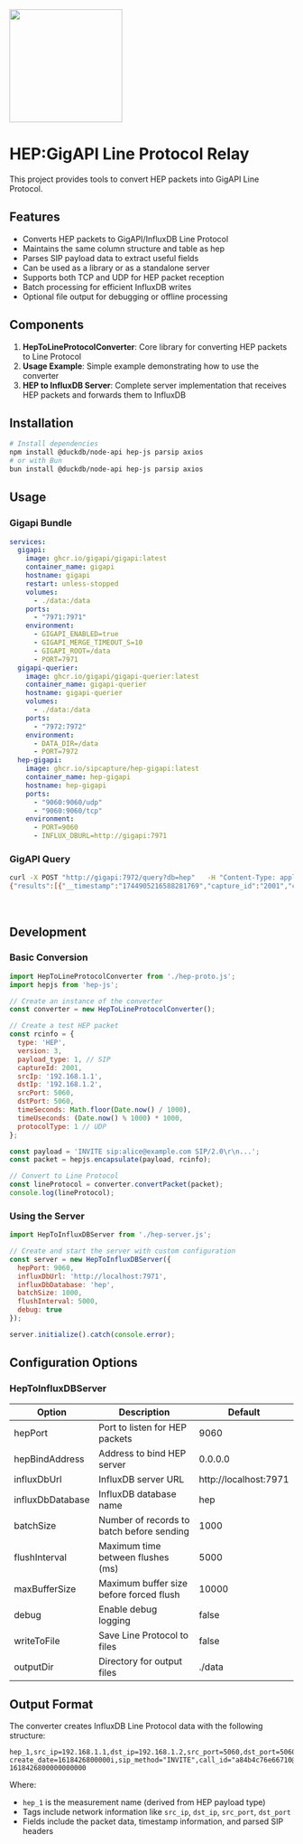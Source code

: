 <img src="https://github.com/user-attachments/assets/ddd8d553-3740-4a98-b365-76c0b971d031" width=200 />

# HEP:GigAPI Line Protocol Relay

This project provides tools to convert HEP packets into GigAPI Line Protocol.

## Features

- Converts HEP packets to GigAPI/InfluxDB Line Protocol
- Maintains the same column structure and table as hep
- Parses SIP payload data to extract useful fields
- Can be used as a library or as a standalone server
- Supports both TCP and UDP for HEP packet reception
- Batch processing for efficient InfluxDB writes
- Optional file output for debugging or offline processing

## Components

1. **HepToLineProtocolConverter**: Core library for converting HEP packets to Line Protocol
2. **Usage Example**: Simple example demonstrating how to use the converter
3. **HEP to InfluxDB Server**: Complete server implementation that receives HEP packets and forwards them to InfluxDB

## Installation

```bash
# Install dependencies
npm install @duckdb/node-api hep-js parsip axios
# or with Bun
bun install @duckdb/node-api hep-js parsip axios
```

## Usage

### Gigapi Bundle
```yaml
services:
  gigapi:
    image: ghcr.io/gigapi/gigapi:latest
    container_name: gigapi
    hostname: gigapi
    restart: unless-stopped
    volumes:
      - ./data:/data
    ports:
      - "7971:7971"
    environment:
      - GIGAPI_ENABLED=true
      - GIGAPI_MERGE_TIMEOUT_S=10
      - GIGAPI_ROOT=/data
      - PORT=7971
  gigapi-querier:
    image: ghcr.io/gigapi/gigapi-querier:latest
    container_name: gigapi-querier
    hostname: gigapi-querier
    volumes:
      - ./data:/data
    ports:
      - "7972:7972"
    environment:
      - DATA_DIR=/data
      - PORT=7972
  hep-gigapi:
    image: ghcr.io/sipcapture/hep-gigapi:latest
    container_name: hep-gigapi
    hostname: hep-gigapi
    ports:
      - "9060:9060/udp"
      - "9060:9060/tcp"
    environment:
      - PORT=9060
      - INFLUX_DBURL=http://gigapi:7971
```
### GigAPI Query
```bash
curl -X POST "http://gigapi:7972/query?db=hep"   -H "Content-Type: application/json"    -d '{"query": "SELECT * FROM hep_1"}'  
{"results":[{"__timestamp":"1744905216588281769","capture_id":"2001","capture_pass":"myHep","create_date":"1744905210441","date":"2025-04-17T00:00:00Z","dst_ip":"192.168.1.2","dst_port":"5060","hour":"15","payload":"INVITE sip:alice@example.com SIP/2.0\\r\\nVia: SIP/2.0/UDP 192.168.1.1:5060;branch=z9hG4bK776asdhds\\r\\nFrom: Bob \u003csip:bob@example.com\u003e;tag=1928301774\\r\\nTo: Alice \u003csip:alice@example.com\u003e\\r\\nCall-ID: a84b4c76e66710@example.com\\r\\nCSeq: 314159 INVITE\\r\\nContact: \u003csip:bob@192.168.1.1:5060\u003e\\r\\nContent-Type: application/sdp\\r\\nContent-Length: 0\\r\\n\\r\\n","payload_size":"327","src_ip":"192.168.1.1","src_port":"5060","time":"1744905210441000000","time_sec":"1744905210","time_usec":"441000"},{"__timestamp":"1744905216588281850","capture_id":"2001","capture_pass":"myHep","create_date":"1744905210442","date":"2025-04-17T00:00:00Z","dst_ip":"192.168.1.2","dst_port":"5060","hour":"15","payload":"INVITE sip:alice@example.com SIP/2.0\\r\\nVia: SIP/2.0/UDP 192.168.1.1:5060;branch=z9hG4bK776asdhds\\r\\nFrom: Bob \u003csip:bob@example.com\u003e;tag=1928301774\\r\\nTo: Alice \u003csip:alice@example.com\u003e\\r\\nCall-ID: a84b4c76e66710@example.com\\r\\nCSeq: 314159 INVITE\\r\\nContact: \u003csip:bob@192.168.1.1:5060\u003e\\r\\nContent-Type: application/sdp\\r\\nContent-Length: 0\\r\\n\\r\\n","payload_size":"327","src_ip":"192.168.1.1","src_port":"5060","time":"1744905210442000000","time_sec":"1744905210","time_usec":"442000"}]}
```

<br>

## Development

### Basic Conversion

```javascript
import HepToLineProtocolConverter from './hep-proto.js';
import hepjs from 'hep-js';

// Create an instance of the converter
const converter = new HepToLineProtocolConverter();

// Create a test HEP packet
const rcinfo = {
  type: 'HEP',
  version: 3,
  payload_type: 1, // SIP
  captureId: 2001,
  srcIp: '192.168.1.1',
  dstIp: '192.168.1.2',
  srcPort: 5060,
  dstPort: 5060,
  timeSeconds: Math.floor(Date.now() / 1000),
  timeUseconds: (Date.now() % 1000) * 1000,
  protocolType: 1 // UDP
};

const payload = 'INVITE sip:alice@example.com SIP/2.0\r\n...';
const packet = hepjs.encapsulate(payload, rcinfo);

// Convert to Line Protocol
const lineProtocol = converter.convertPacket(packet);
console.log(lineProtocol);
```

### Using the Server

```javascript
import HepToInfluxDBServer from './hep-server.js';

// Create and start the server with custom configuration
const server = new HepToInfluxDBServer({
  hepPort: 9060,
  influxDbUrl: 'http://localhost:7971',
  influxDbDatabase: 'hep',
  batchSize: 1000,
  flushInterval: 5000,
  debug: true
});

server.initialize().catch(console.error);
```

## Configuration Options

### HepToInfluxDBServer

| Option | Description | Default |
|--------|-------------|---------|
| hepPort | Port to listen for HEP packets | 9060 |
| hepBindAddress | Address to bind HEP server | 0.0.0.0 |
| influxDbUrl | InfluxDB server URL | http://localhost:7971 |
| influxDbDatabase | InfluxDB database name | hep |
| batchSize | Number of records to batch before sending | 1000 |
| flushInterval | Maximum time between flushes (ms) | 5000 |
| maxBufferSize | Maximum buffer size before forced flush | 10000 |
| debug | Enable debug logging | false |
| writeToFile | Save Line Protocol to files | false |
| outputDir | Directory for output files | ./data |

## Output Format

The converter creates InfluxDB Line Protocol data with the following structure:

```
hep_1,src_ip=192.168.1.1,dst_ip=192.168.1.2,src_port=5060,dst_port=5060 create_date=1618426800000i,sip_method="INVITE",call_id="a84b4c76e66710@example.com",payload_size=245i 1618426800000000000
```

Where:
- `hep_1` is the measurement name (derived from HEP payload type)
- Tags include network information like `src_ip`, `dst_ip`, `src_port`, `dst_port`
- Fields include the packet data, timestamp information, and parsed SIP headers

